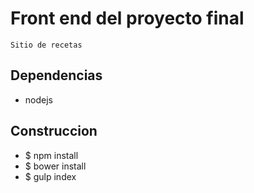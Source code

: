 # Front end del proyecto final

	Sitio de recetas

## Dependencias

+ nodejs

## Construccion

+ $ npm install
+ $ bower install
+ $ gulp index